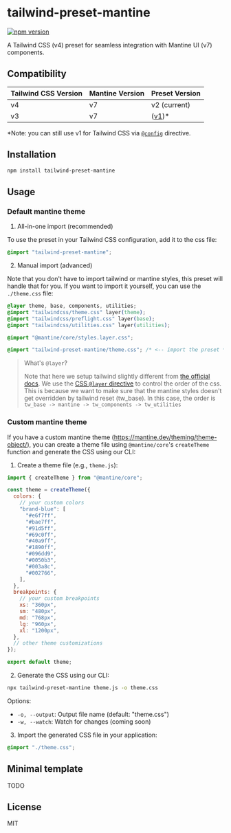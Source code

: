 # tailwind-preset-mantine

[![npm version](https://img.shields.io/npm/v/tailwind-preset-mantine.svg)](https://www.npmjs.com/package/tailwind-preset-mantine)

A Tailwind CSS (v4) preset for seamless integration with Mantine UI (v7) components.

## Compatibility

| Tailwind CSS Version | Mantine Version | Preset Version |
|---------------------|-----------------|----------------|
| v4                  | v7             | v2 (current)             |
| v3                  | v7             | ([v1](https://github.com/songkeys/tailwind-preset-mantine/tree/v1))* |

*Note: you can still use v1 for Tailwind CSS via [`@config`](https://tailwindcss.com/docs/upgrade-guide#using-a-javascript-config-file) directive.

## Installation

```bash
npm install tailwind-preset-mantine
```

## Usage

### Default mantine theme

1. All-in-one import (recommended)

To use the preset in your Tailwind CSS configuration, add it to the css file:

```css
@import "tailwind-preset-mantine";
```

2. Manual import (advanced)

Note that you don't have to import tailwind or mantine styles, this preset will handle that for you. If you want to import it yourself, you can use the `./theme.css` file:

```css
@layer theme, base, components, utilities;
@import "tailwindcss/theme.css" layer(theme);
@import "tailwindcss/preflight.css" layer(base);
@import "tailwindcss/utilities.css" layer(utilities);

@import "@mantine/core/styles.layer.css";

@import "tailwind-preset-mantine/theme.css"; /* <-- import the preset */
```

> What's `@layer`?
>
> Note that here we setup tailwind slightly different from [the official docs](https://arc.net/l/quote/eifghbsm). We use the [CSS `@layer` directive](https://developer.mozilla.org/en-US/docs/Web/CSS/@layer) to control the order of the css. This is because we want to make sure that the mantine styles doesn't get overridden by tailwind reset (tw_base). In this case, the order is `tw_base -> mantine -> tw_components -> tw_utilities`

### Custom mantine theme

If you have a custom mantine theme (<https://mantine.dev/theming/theme-object/>), you can create a theme file using `@mantine/core`'s `createTheme` function and generate the CSS using our CLI:

1. Create a theme file (e.g., `theme.js`):

```js
import { createTheme } from "@mantine/core";

const theme = createTheme({
  colors: {
    // your custom colors
    "brand-blue": [
      "#e6f7ff",
      "#bae7ff",
      "#91d5ff",
      "#69c0ff",
      "#40a9ff",
      "#1890ff",
      "#096dd9",
      "#0050b3",
      "#003a8c",
      "#002766",
    ],
  },
  breakpoints: {
    // your custom breakpoints
    xs: "360px",
    sm: "480px",
    md: "768px",
    lg: "960px",
    xl: "1200px",
  },
  // other theme customizations
});

export default theme;
```

2. Generate the CSS using our CLI:

```bash
npx tailwind-preset-mantine theme.js -o theme.css
```

Options:
- `-o, --output`: Output file name (default: "theme.css")
- `-w, --watch`: Watch for changes (coming soon)

3. Import the generated CSS file in your application:

```css
@import "./theme.css";
```

## Minimal template

<!-- Here's a minimal template that you can use to get started:

<https://github.com/songkeys/next-app-mantine-tailwind-template> -->

TODO

## License

MIT
